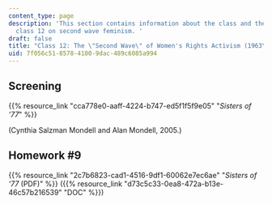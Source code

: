 ```yaml
---
content_type: page
description: 'This section contains information about the class and the homework for
  class 12 on second wave feminism. '
draft: false
title: "Class 12: The \"Second Wave\" of Women's Rights Activism (1963\u2013Present):"
uid: 7f056c51-8578-4100-9dac-489c6085a994
---
```

## Screening

{{% resource_link "cca778e0-aaff-4224-b747-ed5f1f5f9e05" "*Sisters of '77*" %}} 

(Cynthia Salzman Mondell and Alan Mondell, 2005.) 

## Homework #9

{{% resource_link "2c7b6823-cad1-4516-9df1-60062e7ec6ae" "*Sisters of '77* (PDF)" %}} ({{% resource_link "d73c5c33-0ea8-472a-b13e-46c57b216539" "DOC" %}})
